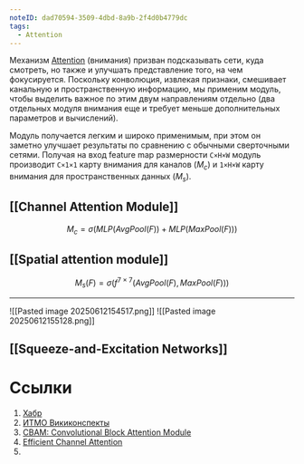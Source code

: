 ```yaml
---
noteID: dad70594-3509-4dbd-8a9b-2f4d0b4779dc
tags:
  - Attention
---
```

Механизм [Attention](https://arxiv.org/abs/1807.06521) (внимания) призван подсказывать сети, куда смотреть, но также и улучшать представление того, на чем фокусируется. Поскольку конволюция, извлекая признаки, смешивает канальную и пространственную информацию, мы применим модуль, чтобы выделить важное по этим двум направлениям отдельно (два отдельных модуля внимания еще и требует меньше дополнительных параметров и вычислений).

Модуль получается легким и широко применимым, при этом он заметно улучшает результаты по сравнению с обычными сверточными сетями.
Получая на вход feature map размерности `C×H×W` модуль производит `C×1×1` карту внимания для каналов ($M_c$) и `1×H×W` карту внимания для пространственных данных ($M_s$).

## [[Channel Attention Module]]

$$M_c = \sigma(MLP(AvgPool(F)) + MLP(MaxPool(F)))$$
## [[Spatial attention module]]

$$M_s(F) = \sigma(f^{7×7}(AvgPool(F), MaxPool(F)))$$

---

![[Pasted image 20250612154517.png]]
![[Pasted image 20250612155128.png]]

## [[Squeeze-and-Excitation Networks]]




# Ссылки
1. [Хабр](https://habr.com/ru/articles/527984/)
2. [ИТМО Викиконспекты](https://neerc.ifmo.ru/wiki/index.php?title=Механизм_внимания)
3. [CBAM: Convolutional Block Attention Module](https://arxiv.org/abs/1807.06521)
4. [Efficient Channel Attention](https://arxiv.org/abs/1910.03151)
5. 